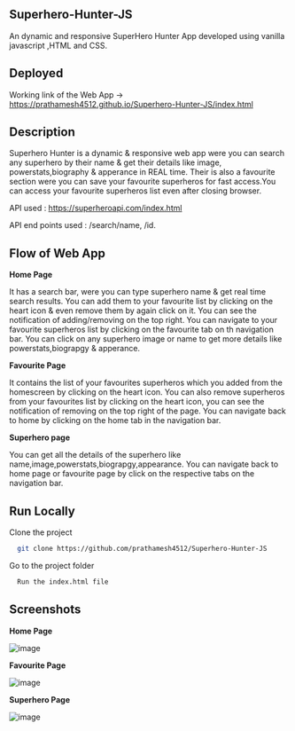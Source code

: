 ## Superhero-Hunter-JS
An dynamic and responsive SuperHero Hunter App developed using vanilla javascript ,HTML and CSS.
## Deployed
Working link of the Web App -> https://prathamesh4512.github.io/Superhero-Hunter-JS/index.html
## Description
Superhero Hunter is a dynamic & responsive web app were you can search any superhero by their name & get their details like image,
powerstats,biography & apperance in REAL time.
Their is also a favourite section were you can save your favourite superheros for fast access.You can access your favourite superheros list even after closing browser.

API used : https://superheroapi.com/index.html 

API end points used : /search/name, /id.
## Flow of Web App
**Home Page**

It has a search bar, were you can type superhero name & get real time search results.
You can add them to your favourite list by clicking on the heart icon & even remove them by again click on it.
You can see the notification of adding/removing on the top right.
You can navigate to your favourite superheros list by clicking on the favourite tab on th navigation bar.
You can click on any superhero image or name to get more details like powerstats,biograpgy & apperance.


**Favourite Page**

It contains the list of your favourites superheros which you added from the homescreen by clicking on the heart icon.
You can also remove superheros from your favourites list by clicking on the heart icon, you can see the notification of removing on the top right of the page. You can navigate back to home by clicking on the home tab in the navigation bar.

**Superhero page**

You can get all the details of the superhero like name,image,powerstats,biograpgy,appearance.
You can navigate back to home page or favourite page by click on the respective tabs on the navigation bar.


## Run Locally

Clone the project

```bash
  git clone https://github.com/prathamesh4512/Superhero-Hunter-JS
```

Go to the project folder

```bash
  Run the index.html file
```
## Screenshots
**Home Page**


![image](https://user-images.githubusercontent.com/87566298/164748682-db39d3b7-0d94-416c-a34f-b615d554fc5d.png)


**Favourite Page**


![image](https://user-images.githubusercontent.com/87566298/164749106-743cad14-ee9a-48a3-876c-afd8b229859d.png)


**Superhero Page**


![image](https://user-images.githubusercontent.com/87566298/164749307-3d53c21b-b4b3-42be-af77-d0c204117c63.png)





